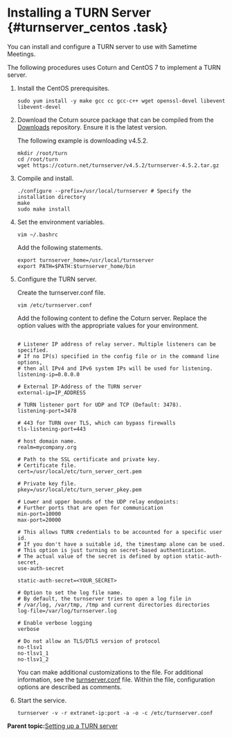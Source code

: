 # Installing a TURN Server {#turnserver_centos .task}

You can install and configure a TURN server to use with Sametime Meetings.

The following procedures uses Coturn and CentOS 7 to implement a TURN server.

1.  Install the CentOS prerequisites.

    ```
    sudo yum install -y make gcc cc gcc-c++ wget openssl-devel libevent libevent-devel
    
    ```

2.  Download the Coturn source package that can be compiled from the [Downloads](https://github.com/coturn/coturn/wiki/Downloads) repository. Ensure it is the latest version.

    The following example is downloading v4.5.2.

    ```
    mkdir /root/turn
    cd /root/turn
    wget https://coturn.net/turnserver/v4.5.2/turnserver-4.5.2.tar.gz
    
    ```

3.  Compile and install.

    ```
    ./configure --prefix=/usr/local/turnserver # Specify the installation directory
    make
    sudo make install
    
    ```

4.  Set the environment variables.

    ```
    vim ~/.bashrc
    
    ```

    Add the following statements.

    ```
    export turnserver_home=/usr/local/turnserver
    export PATH=$PATH:$turnserver_home/bin
    
    ```

5.  Configure the TURN server.

    Create the turnserver.conf file.

    ```
    vim /etc/turnserver.conf
    
    ```

    Add the following content to define the Coturn server. Replace the option values with the appropriate values for your environment.

    ```
    
    # Listener IP address of relay server. Multiple listeners can be specified.
    # If no IP(s) specified in the config file or in the command line options,
    # then all IPv4 and IPv6 system IPs will be used for listening.
    listening-ip=0.0.0.0
    
    # External IP-Address of the TURN server
    external-ip=IP_ADDRESS
    
    # TURN listener port for UDP and TCP (Default: 3478).
    listening-port=3478
    
    # 443 for TURN over TLS, which can bypass firewalls
    tls-listening-port=443
    
    # host domain name.
    realm=mycompany.org
    
    # Path to the SSL certificate and private key.
    # Certificate file.
    cert=/usr/local/etc/turn_server_cert.pem
    
    # Private key file.
    pkey=/usr/local/etc/turn_server_pkey.pem
    
    # Lower and upper bounds of the UDP relay endpoints:
    # Further ports that are open for communication
    min-port=10000
    max-port=20000
    
    # This allows TURN credentials to be accounted for a specific user id.
    # If you don't have a suitable id, the timestamp alone can be used.
    # This option is just turning on secret-based authentication.
    # The actual value of the secret is defined by option static-auth-secret,
    use-auth-secret
    
    static-auth-secret=<YOUR_SECRET>
    
    # Option to set the log file name.
    # By default, the turnserver tries to open a log file in
    # /var/log, /var/tmp, /tmp and current directories directories
    log-file=/var/log/turnserver.log
    
    # Enable verbose logging
    verbose
    
    # Do not allow an TLS/DTLS version of protocol
    no-tlsv1
    no-tlsv1_1
    no-tlsv1_2
    
    ```

    You can make additional customizations to the file. For additional information, see the [turnserver.conf](https://github.com/coturn/coturn/blob/master/examples/etc/turnserver.conf) file. Within the file, configuration options are described as comments.

6.  Start the service.

    ```
    turnserver -v -r extranet-ip:port -a -o -c /etc/turnserver.conf
    
    ```


**Parent topic:**[Setting up a TURN server](turnserver_intro.md)

